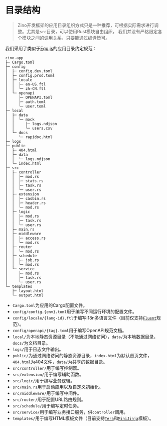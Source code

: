 # 目录结构

> Zino开发框架的应用目录组织方式只是一种推荐，可根据实际需求进行调整。尤其是`src`目录，可以使用Rust模块自由组织，
  我们并没有严格限定各个模块之间的调用关系，只要能通过编译皆可。

我们采用了类似于[Egg.js][eggjs-structure]的应用目录约定规范：

```shell
zino-app
├─ Cargo.toml
├─ config
│  ├─ config.dev.toml
│  ├─ config.prod.toml
│  ├─ locale
│  │  ├─ en-US.ftl
│  │  └─ zh-CN.ftl
│  └─ openapi
│     ├─ OPENAPI.toml
│     ├─ auth.toml
│     └─ user.toml
├─ local
│  ├─ data
│  │  └─ mock
│  │     ├─ logs.ndjson
│  │     └─ users.csv
│  └─ docs
│     └─ rapidoc.html
├─ logs
├─ public
│  ├─ 404.html
│  ├─ data
│  │  └─ logs.ndjson
│  └─ index.html
├─ src
│  ├─ controller
│  │  ├─ mod.rs
│  │  ├─ stats.rs
│  │  ├─ task.rs
│  │  └─ user.rs
│  ├─ extension
│  │  ├─ casbin.rs
│  │  ├─ header.rs
│  │  └─ mod.rs
│  ├─ logic
│  │  ├─ mod.rs
│  │  ├─ task.rs
│  │  └─ user.rs
│  ├─ main.rs
│  ├─ middleware
│  │  ├─ access.rs
│  │  └─ mod.rs
│  ├─ router
│  │  └─ mod.rs
│  ├─ schedule
│  │  ├─ job.rs
│  │  └─ mod.rs
│  └─ service
│     ├─ mod.rs
│     ├─ task.rs
│     └─ user.rs
└─ templates
   ├─ layout.html
   └─ output.html
```

* `Cargo.toml`为应用的Cargo配置文件。
* `config/config.{env}.toml`用于编写不同运行环境的配置文件。
* `config/locale/{lang-id}.ftl`于编写i18n多语言文件（目前仅支持[`Fluent`]规范）。
* `config/openapi/{tag}.toml`用于编写OpenAPI规范文档。
* `local/`为本地静态资源目录（不能通过网络访问），`data/`为本地数据目录，`docs/`为文档目录。
* `logs/`用于日志文件输出。
* `public/`为通过网络访问的静态资源目录，`index.html`为默认首页文件，`404.html`为404文件，`data/`为共享的数据目录。
* `src/controller/`用于编写控制器。
* `src/extension/`用于编写辅助函数。
* `src/logic/`用于编写业务逻辑。
* `src/main.rs`用于启动应用以及自定义初始化。
* `src/middleware/`用于编写中间件。
* `src/router/`用于配置URL路由规则。
* `src/schedule/`用于编写定时任务。
* `src/service/`用于编写业务接口服务，供`controller`调用。
* `templates/`用于编写HTML模板文件（目前支持[`Tera`]和[`MiniJinja`]模板）。

[eggjs-structure]: https://www.eggjs.org/zh-CN/basics/structure
[`Fluent`]: https://projectfluent.org/
[`Tera`]: https://docs.rs/tera
[`MiniJinja`]: https://docs.rs/minijinja
